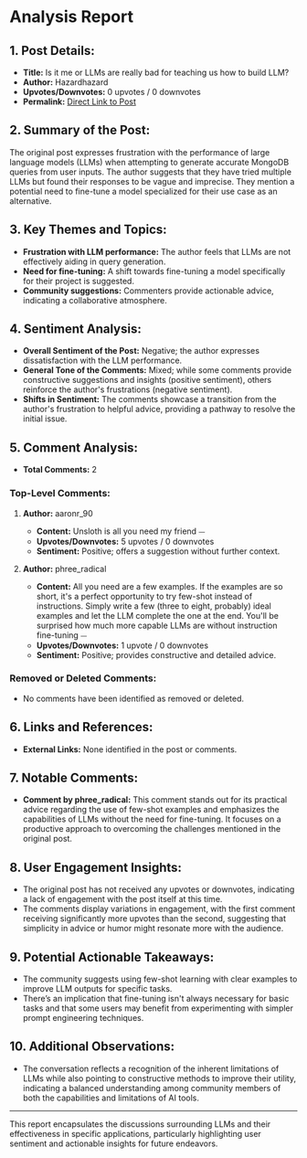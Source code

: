 # Analysis Report

## 1. Post Details:
- **Title:** Is it me or LLMs are really bad for teaching us how to build LLM?
- **Author:** Hazardhazard
- **Upvotes/Downvotes:** 0 upvotes / 0 downvotes
- **Permalink:** [Direct Link to Post](https://www.reddit.com/r/LocalLLaMA/comments/1hgl6o1/is_it_me_or_llms_are_really_bad_for_teaching_us/)

## 2. Summary of the Post:
The original post expresses frustration with the performance of large language models (LLMs) when attempting to generate accurate MongoDB queries from user inputs. The author suggests that they have tried multiple LLMs but found their responses to be vague and imprecise. They mention a potential need to fine-tune a model specialized for their use case as an alternative.

## 3. Key Themes and Topics:
- **Frustration with LLM performance:** The author feels that LLMs are not effectively aiding in query generation.
- **Need for fine-tuning:** A shift towards fine-tuning a model specifically for their project is suggested.
- **Community suggestions:** Commenters provide actionable advice, indicating a collaborative atmosphere.

## 4. Sentiment Analysis:
- **Overall Sentiment of the Post:** Negative; the author expresses dissatisfaction with the LLM performance.
- **General Tone of the Comments:** Mixed; while some comments provide constructive suggestions and insights (positive sentiment), others reinforce the author's frustrations (negative sentiment).
- **Shifts in Sentiment:** The comments showcase a transition from the author's frustration to helpful advice, providing a pathway to resolve the initial issue.

## 5. Comment Analysis:
- **Total Comments:** 2

### Top-Level Comments:
1. **Author:** aaronr_90
   - **Content:** Unsloth is all you need my friend ⏤
   - **Upvotes/Downvotes:** 5 upvotes / 0 downvotes
   - **Sentiment:** Positive; offers a suggestion without further context.
   
2. **Author:** phree_radical
   - **Content:** All you need are a few examples.  If the examples are so short, it's a perfect opportunity to try few-shot instead of instructions.  Simply write a few (three to eight, probably) ideal examples and let the LLM complete the one at the end.  You'll be surprised how much more capable LLMs are without instruction fine-tuning ⏤
   - **Upvotes/Downvotes:** 1 upvote / 0 downvotes
   - **Sentiment:** Positive; provides constructive and detailed advice.

### Removed or Deleted Comments:
- No comments have been identified as removed or deleted.

## 6. Links and References:
- **External Links:** None identified in the post or comments.
  
## 7. Notable Comments:
- **Comment by phree_radical:** This comment stands out for its practical advice regarding the use of few-shot examples and emphasizes the capabilities of LLMs without the need for fine-tuning. It focuses on a productive approach to overcoming the challenges mentioned in the original post.

## 8. User Engagement Insights:
- The original post has not received any upvotes or downvotes, indicating a lack of engagement with the post itself at this time.
- The comments display variations in engagement, with the first comment receiving significantly more upvotes than the second, suggesting that simplicity in advice or humor might resonate more with the audience.

## 9. Potential Actionable Takeaways:
- The community suggests using few-shot learning with clear examples to improve LLM outputs for specific tasks.
- There’s an implication that fine-tuning isn't always necessary for basic tasks and that some users may benefit from experimenting with simpler prompt engineering techniques.

## 10. Additional Observations:
- The conversation reflects a recognition of the inherent limitations of LLMs while also pointing to constructive methods to improve their utility, indicating a balanced understanding among community members of both the capabilities and limitations of AI tools.

---

This report encapsulates the discussions surrounding LLMs and their effectiveness in specific applications, particularly highlighting user sentiment and actionable insights for future endeavors.
